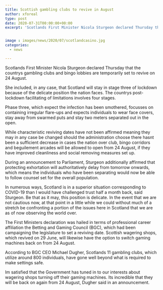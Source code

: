 ```yaml
---
title: Scottish gambling clubs to revive in August
author: xforeal 
type: post
date: 2020-07-31T00:00:00+00:00
excerpt: 'Scotlands First Minister Nicola Sturgeon declared Thursday that the countrys gambling clubs and bingo lobbies are temporarily set to revive on 24 August '


image : images/news/2020/07/scotlandcasino.jpg
categories:
  - news

---
```

Scotlands First Minister Nicola Sturgeon declared Thursday that the countrys gambling clubs and bingo lobbies are temporarily set to revive on 24 August. 

She included, in any case, that Scotland will stay in stage three of lockdown because of the delicate position the nation faces. The countrys post-lockdown facilitating of limitations involves four stages. 

Phase three, which expect the infection has been smothered, focusses on containing irregular flare-ups and expects individuals to wear face covers, stay away from swarmed puts and stay two meters separated out in the open. 

While characteristic reviving dates have not been affirmed meaning they may in any case be changed should the administration choose there hasnt been a sufficient decrease in cases the nation over club, bingo corridors and beguilement arcades will be allowed to open from 24 August, if they have improved cleanliness and social removing measures set up. 

During an announcement to Parliament, Sturgeon additionally affirmed that protecting exhortation will authoritatively delay from tomorrow onwards, which means the individuals who have been separating would now be able to follow counsel set for the overall population. 

In numerous ways, Scotland is in a superior situation corresponding to COVID-19 than I would have challenged trust half a month back, said Sturgeon. Be that as it may, this position is delicate. In the event that we are not cautious now, at that point in a little while we could without much of a stretch be confronting a portion of the issues here in Scotland that we are as of now observing the world over. 

The First Ministers declaration was hailed in terms of professional career affiliation the Betting and Gaming Council (BGC), which had been campaigning the legislature to set a reviving date. Scottish wagering shops, which revived on 29 June, will likewise have the option to switch gaming machines back on from 24 August. 

According to BGC CEO Michael Dugher, Scotlands 11 gambling clubs, which utilize around 800 individuals, have gone well beyond what is required to make settings safe. 

Im satisfied that the Government has tuned in to our interests about wagering shops turning off their gaming machines. Its incredible that they will be back on again from 24 August, Dugher said in an announcement.